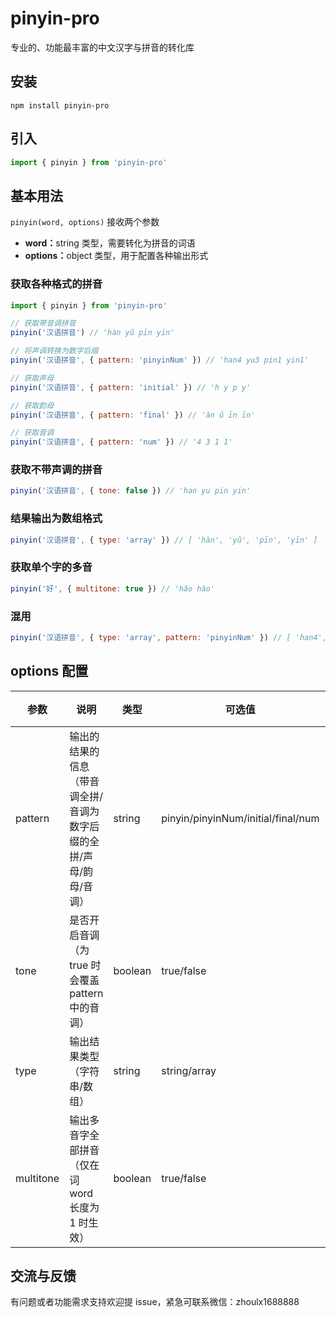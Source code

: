 # pinyin-pro

专业的、功能最丰富的中文汉字与拼音的转化库

## 安装

```
npm install pinyin-pro
```

## 引入

```javascript
import { pinyin } from 'pinyin-pro'
```

## 基本用法

`pinyin(word, options)` 接收两个参数<br>

- <b>word：</b>string 类型，需要转化为拼音的词语
- <b>options：</b>object 类型，用于配置各种输出形式

### 获取各种格式的拼音

```javascript
import { pinyin } from 'pinyin-pro'

// 获取带音调拼音
pinyin('汉语拼音') // 'hàn yǔ pīn yīn'

// 将声调转换为数字后缀
pinyin('汉语拼音', { pattern: 'pinyinNum' }) // 'han4 yu3 pin1 yin1'

// 获取声母
pinyin('汉语拼音', { pattern: 'initial' }) // 'h y p y'

// 获取韵母
pinyin('汉语拼音', { pattern: 'final' }) // 'àn ǔ īn īn'

// 获取音调
pinyin('汉语拼音', { pattern: 'num' }) // '4 3 1 1'
```

### 获取不带声调的拼音

```javascript
pinyin('汉语拼音', { tone: false }) // 'han yu pin yin'
```

### 结果输出为数组格式

```javascript
pinyin('汉语拼音', { type: 'array' }) // [ 'hàn', 'yǔ', 'pīn', 'yīn' ]
```

### 获取单个字的多音

```javascript
pinyin('好', { multitone: true }) // 'hǎo hào'
```

### 混用

```javascript
pinyin('汉语拼音', { type: 'array', pattern: 'pinyinNum' }) // [ 'han4', 'yu3', 'pin1', 'yin1' ]
```

## options 配置

| 参数      | 说明                                                               | 类型    | 可选值                             | 默认值 |
| --------- | ------------------------------------------------------------------ | ------- | ---------------------------------- | ------ |
| pattern   | 输出的结果的信息（带音调全拼/音调为数字后缀的全拼/声母/韵母/音调） | string  | pinyin/pinyinNum/initial/final/num | pinyin |
| tone      | 是否开启音调（为 true 时会覆盖 pattern 中的音调）                  | boolean | true/false                         | true   |
| type      | 输出结果类型（字符串/数组）                                        | string  | string/array                       | string |
| multitone | 输出多音字全部拼音（仅在词 word 长度为 1 时生效）                  | boolean | true/false                         | false  |

## 交流与反馈

有问题或者功能需求支持欢迎提 issue，紧急可联系微信：zhoulx1688888
